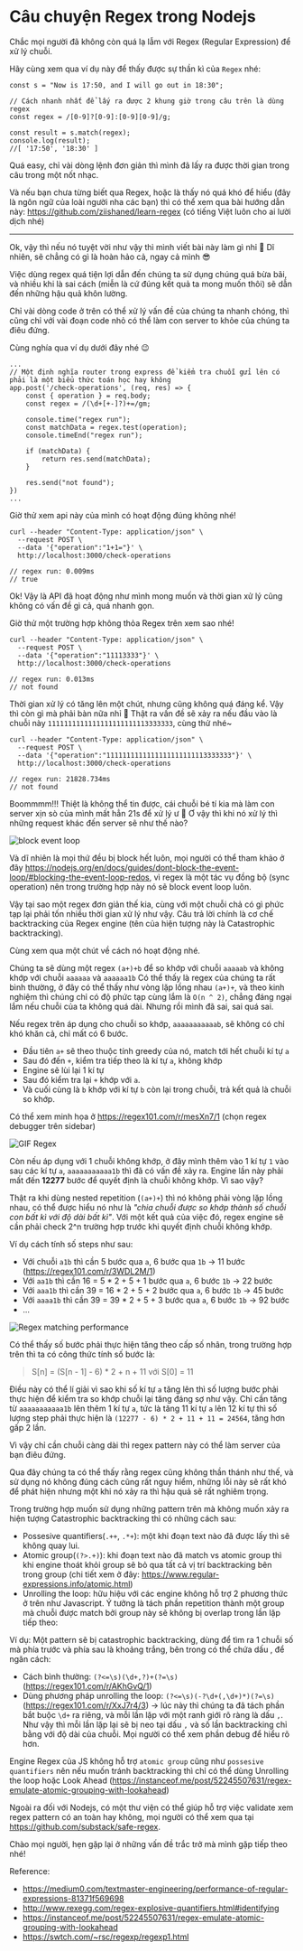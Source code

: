 # Câu chuyện Regex trong Nodejs

Chắc mọi người đã không còn quá lạ lẫm với Regex (Regular Expression) để xử lý chuỗi.

Hãy cùng xem qua ví dụ này để thấy được sự thần kì của `Regex` nhé:

```
const s = "Now is 17:50, and I will go out in 18:30";

// Cách nhanh nhất để lấy ra được 2 khung giờ trong câu trên là dùng regex
const regex = /[0-9]?[0-9]:[0-9][0-9]/g;

const result = s.match(regex);
console.log(result);
//[ '17:50', '18:30' ]
```

Quá easy, chỉ vài dòng lệnh đơn giản thì mình đã lấy ra được thời gian trong câu trong một nốt nhạc.

Và nếu bạn chưa từng biết qua Regex, hoặc là thấy nó quá khó để hiểu (đây là ngôn ngữ của loài người nha các bạn) thì có thể xem qua bài hướng dẫn này: https://github.com/ziishaned/learn-regex (có tiếng Việt luôn cho ai lười dịch nhé)

---

Ok, vậy thì nếu nó tuyệt vời như vậy thì mình viết bài này làm gì nhỉ 🤔 Dĩ nhiên, sẽ chẳng có gì là hoàn hảo cả, ngay cả mình 😎

Việc dùng regex quá tiện lợi dẫn đến chúng ta sử dụng chúng quá bừa bãi, và nhiều khi là sai cách (miễn là cứ đúng kết quả ta mong muốn thôi) sẽ dẫn đến những hậu quả khôn lường.

Chỉ vài dòng code ở trên có thể xử lý vấn đề của chúng ta nhanh chóng, thì cũng chỉ với vài đoạn code nhỏ có thể làm con server to khỏe của chúng ta điêu đứng.

Cùng nghía qua ví dụ dưới đây nhé 😉

```
...
// Một định nghĩa router trong express để kiểm tra chuỗi gửi lên có phải là một biểu thức toán học hay không
app.post('/check-operations', (req, res) => {
	const { operation } = req.body; 
	const regex = /(\d+[+-]?)+=/gm;
	
	console.time("regex run");
    const matchData = regex.test(operation);
    console.timeEnd("regex run");

    if (matchData) {
        return res.send(matchData);
    }

    res.send("not found");
})
...
```

Giờ thử xem api này của mình có hoạt động đúng không nhé!

```
curl --header "Content-Type: application/json" \
  --request POST \
  --data '{"operation":"1+1="}' \
  http://localhost:3000/check-operations
  
// regex run: 0.009ms
// true
```

Ok! Vậy là API đã hoạt động như mình mong muốn và thời gian xử lý cũng không có vấn đề gì cả, quá nhanh gọn.

Giờ thử một trường hợp không thỏa Regex trên xem sao nhé!
```
curl --header "Content-Type: application/json" \
  --request POST \
  --data '{"operation":"11113333"}' \
  http://localhost:3000/check-operations
  
// regex run: 0.013ms
// not found
```

Thời gian xử lý có tăng lên một chút, nhưng cũng không quá đáng kể. Vậy thì còn gì mà phải bàn nữa nhỉ 🧐 Thật ra vấn đề sẽ xảy ra nếu đầu vào là chuỗi này `1111111111111111111111113333333`, cùng thử nhé~

```
curl --header "Content-Type: application/json" \
  --request POST \
  --data '{"operation":"1111111111111111111111113333333"}' \
  http://localhost:3000/check-operations
  
// regex run: 21828.734ms
// not found
```

Boommmm!!! Thiệt là không thể tin được, cái chuỗi bé tí kia mà làm con server xịn sò của mình mất hẳn 21s để xử lý ư 🤯 Ơ vậy thì khi nó xử lý thì những request khác đến server sẽ như thế nào?

![block event loop](https://i.ibb.co/X7mLSZm/block-event-loop.png)

Và dĩ nhiên là mọi thứ đều bị block hết luôn, mọi người có thể tham khảo ở đây https://nodejs.org/en/docs/guides/dont-block-the-event-loop/#blocking-the-event-loop-redos, vì regex là một tác vụ đồng bộ (sync operation) nên trong trường hợp này nó sẽ block event loop luôn.

Vậy tại sao một regex đơn giản thế kia, cùng với một chuỗi chả có gì phức tạp lại phải tốn nhiều thời gian xử lý như vậy. Câu trả lời chính là cơ chế backtracking của Regex engine (tên của hiện tượng này là Catastrophic backtracking).

Cùng xem qua một chút về cách nó hoạt động nhé.

Chúng ta sẽ dùng một regex `(a+)+b` để so khớp với chuỗi `aaaaab` và không khớp với chuỗi `aaaaaa` và `aaaaaa1b`
Có thể thấy là regex của chúng ta rất bình thường, ở đây có thể thấy như vòng lặp lồng nhau `(a+)+`, và theo kinh nghiệm thì chúng chỉ có độ phức tạp cùng lắm là `O(n ^ 2)`, chẳng đáng ngại lắm nếu chuỗi của ta không quá dài. Nhưng rồi mình đã sai, sai quá sai.

Nếu regex trên áp dụng cho chuỗi so khớp, `aaaaaaaaaaab`, sẽ không có chỉ khó khăn cả, chỉ mất có 6 bước. 
- Đầu tiên `a+` sẽ theo thuộc tính greedy của nó, match tới hết chuỗi kí tự `a`
- Sau đó đến `+`, kiểm tra tiếp theo là kí tự `a`, không khớp
- Engine sẽ lùi lại 1 kí tự
- Sau đó kiểm tra lại `+` khớp với `a`. 
- Và cuối cùng là `b` khớp với kí tự `b` còn lại trong chuỗi, trả kết quả là chuỗi so khớp.

Có thể xem minh họa ở https://regex101.com/r/mesXn7/1 (chọn regex debugger trên sidebar)

![GIF Regex](https://i.ibb.co/WkDBQcK/ezgif-1-e2beb100a2da.gif)

Còn nếu áp dụng với 1 chuỗi không khớp, ở đây mình thêm vào 1 kí tự `1` vào sau các kí tự `a`, `aaaaaaaaaaa1b` thì đã có vấn đề xảy ra. Engine lần này phải mất đến **12277** bước để quyết định là chuỗi không khớp. Vì sao vậy?

Thật ra khi dùng nested repetition (`(a+)+`) thì nó không phải vòng lặp lồng nhau, có thể được hiểu nó như là *"chia chuỗi được so khớp thành số chuỗi con bất kì với độ dài bất kì"*. Với một kết quả của việc đó, regex engine sẽ cần phải check 2^n trường hợp trước khi quyết định chuỗi không khớp.

Ví dụ cách tính số steps như sau:
- Với chuỗi `a1b` thì cần 5 bước qua `a`, 6 bước qua `1b` -> 11 bước (https://regex101.com/r/3WDL2M/1)
- Với `aa1b` thì cần 16 = 5 * 2 + 5 + 1 bước qua `a`, 6 bước `1b` -> 22 bước
- Với `aaa1b` thì cần 39 = 16 * 2 + 5 + 2 bước qua `a`, 6 bước `1b` -> 45 bước
- Với `aaaa1b` thì cần 39 = 39 * 2 + 5 + 3 bước qua `a`, 6 bước `1b` -> 92 bước
- ...

![Regex matching performance](https://i.ibb.co/WvwQNXr/ezgif-1-06c533d57162.gif)

Có thể thấy số bước phải thực hiện tăng theo cấp số nhân, trong trường hợp trên thì ta có công thức tính số bước là:

> S[n] = (S[n - 1] - 6) * 2 + n + 11 với S[0] = 11

Điều này có thể lí giải vì sao khi số kí tự `a` tăng lên thì số lượng bước phải thực hiện để kiểm tra so khớp chuỗi lại tăng đáng sợ như vậy. Chỉ cần tăng từ `aaaaaaaaaaa1b` lên thêm 1 kí tự `a`, tức là tăng 11 kí tự `a` lên 12 kí tự thì số lượng step phải thực hiện là `(12277 - 6) * 2 + 11 + 11 = 24564`, tăng hơn gấp 2 lần.

Vì vậy chỉ cần chuỗi càng dài thì regex pattern này có thể làm server của bạn điêu đứng.

Qua đây chúng ta có thể thấy rằng regex cũng không thần thánh như thế, và sử dụng nó không đúng cách cũng rất nguy hiểm, những lỗi này sẽ rất khó để phát hiện nhưng một khi nó xảy ra thì hậu quả sẽ rất nghiêm trọng.

Trong trường hợp muốn sử dụng những pattern trên mà không muốn xảy ra hiện tượng Catastrophic backtracking thì có những cách sau:
- Possesive quantifiers(`.++`, `.*+`): một khi đoạn text nào đã được lấy thì sẽ không quay lui.
- Atomic group(`(?>.+)`): khi đoạn text nào đã match vs atomic group thì khi engine thoát khỏi group sẽ bỏ qua tất cả vị trí backtracking bên trong group (chi tiết xem ở đây: https://www.regular-expressions.info/atomic.html)
- Unrolling the loop: hữu hiệu với các engine không hỗ trợ 2 phương thức ở trên như Javascript. Ý tưởng là tách phần repetition thành một group mà chuỗi được match bởi group này sẽ không bị overlap trong lần lặp tiếp theo:

Ví dụ: Một pattern sẽ bị catastrophic backtracking, dùng để tìm ra 1 chuỗi số mà phía trước và phía sau là khoảng trắng, bên trong có thể chứa dấu , để ngăn cách:
- Cách bình thường: `(?<=\s)(\d+,?)+(?=\s)` (https://regex101.com/r/AKhGvQ/1)
- Dùng phương pháp unrolling the loop: `(?<=\s)(-?\d+(,\d+)*)(?=\s)`(https://regex101.com/r/XxJ7r4/3)
-> lúc này thì chúng ta đã tách phần bắt buộc `\d+` ra riêng, và mỗi lần lặp với một ranh giới rõ ràng là dấu `,`. Như vậy thì mỗi lần lặp lại sẽ bị neo tại dấu `,` và số lần backtracking chỉ bằng với độ dài của chuỗi. Mọi người có thể xem phần debug để hiểu rõ hơn.

Engine Regex của JS không hỗ trợ `atomic group` cũng như `possesive quantifiers` nên nếu muốn tránh backtracking thì chỉ có thể dùng Unrolling the loop hoặc Look Ahead (https://instanceof.me/post/52245507631/regex-emulate-atomic-grouping-with-lookahead)

Ngoài ra đối với Nodejs, có một thư viện có thể giúp hỗ trợ việc validate xem regex pattern có an toàn hay không, mọi người có thể xem qua tại https://github.com/substack/safe-regex.

Chào mọi người, hẹn gặp lại ở những vấn đề trắc trở mà mình gặp tiếp theo nhé!

Reference: 
- https://medium0.com/textmaster-engineering/performance-of-regular-expressions-81371f569698
- http://www.rexegg.com/regex-explosive-quantifiers.html#identifying
- https://instanceof.me/post/52245507631/regex-emulate-atomic-grouping-with-lookahead
- https://swtch.com/~rsc/regexp/regexp1.html
